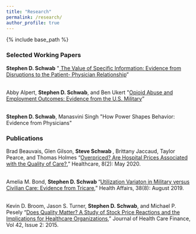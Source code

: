 ```yaml
---
title: "Research"
permalink: /research/
author_profile: true
---
```


{% include base_path %}


<H3>Selected Working Papers </H3>
<b>Stephen D. Schwab</b>  "<a href="/images/Schwab_JMP_2022.09.02.pdf"> The Value of Specific Information: Evidence from Disruptions to the Patient-
  Physician Relationship</a>” 
<br><br>

Abby Alpert, <b>Stephen D. Schwab</b>, and Ben Ukert "<a href="https://www.nber.org/papers/w30110">Opioid Abuse and Employment Outcomes: Evidence from the U.S. Military</a>”  
<br>

<b>Stephen D. Schwab</b>, Manasvini Singh "How Power Shapes Behavior: Evidence from Physicians"

<H3>Publications</H3>

Brad Beauvais, Glen Gilson, <b>Steve Schwab </b>, Brittany Jaccaud, Taylor Pearce, and Thomas Holmes “<a href="https://www.mdpi.com/2227-9032/8/2/135">Overpriced? Are Hospital Prices Associated with the Quality of Care?</a>,” Healthcare, 8(2): May 2020.
<br><br>

Amelia M. Bond, <b>Stephen D. Schwab </b>“<a href="https://www.healthaffairs.org/doi/10.1377/hlthaff.2019.00298">Utilization Variaton in Military versus Civilian Care: Evidence from Tricare</a>,” Health Affairs, 38(8): August 2019.
<br><br>

Kevin D. Broom, Jason S. Turner, <b>Stephen D. Schwab</b>, and Michael P. Pesely “<a href="http://healthfinancejournal.com/~junland/index.php/johcf/article/view/40">Does Quality Matter? A Study of Stock Price Reactions and the Implications for Healthcare Organizations</a>,” Journal of Health Care Finance, Vol 42, Issue 2: 2015.
